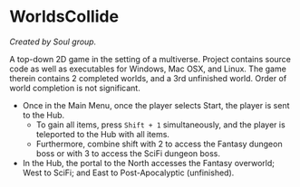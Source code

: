 # WorldsCollide
*Created by Soul group.*


A top-down 2D game in the setting of a multiverse. 
Project contains source code as well as executables for Windows, Mac OSX, and Linux.
The game therein contains 2 completed worlds, and a 3rd unfinished world.  Order of world completion is not significant.
* Once in the Main Menu, once the player selects Start, the player is sent to the Hub.  
  - To gain all items, press `Shift + 1` simultaneously, and the player is teleported to the Hub with all items.
  - Furthermore, combine shift with 2 to access the Fantasy dungeon boss or with 3 to access the SciFi dungeon boss.
* In the Hub, the portal to the North accesses the Fantasy overworld; West to SciFi; and East to Post-Apocalyptic (unfinished).
